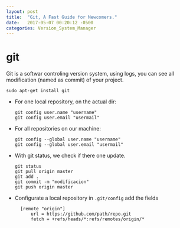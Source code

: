 ```yaml
---
layout: post
title:  "Git, A Fast Guide for Newcomers."
date:   2017-05-07 00:20:12 -0500
categories: Version_System_Manager
---
```

# git

Git is a softwar controling version system, using logs, you can see all modification (named as commit) of your project.

    sudo apt-get install git

* For one local repository, on the actual dir:

      git config user.name "username"
      git config user.email "usermail"

* For all repositories on our machine:

      git config --global user.name "username"
      git config --global user.email "usermail"

* With git status, we check if there one update.

      git status
      git pull origin master
      git add .
      git commit -m "modificacion"
      git push origin master

* Configurate a local repository in `.git/config` add the fields

	    [remote "origin"]
		    url = https://github.com/path/repo.git
		    fetch = +refs/heads/*:refs/remotes/origin/*


